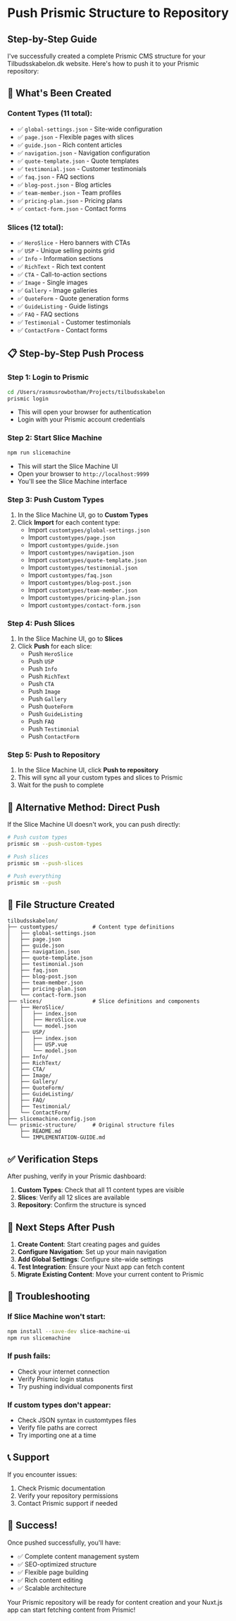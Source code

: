 # Push Prismic Structure to Repository
## Step-by-Step Guide

I've successfully created a complete Prismic CMS structure for your Tilbudsskabelon.dk website. Here's how to push it to your Prismic repository:

## 🚀 **What's Been Created**

### **Content Types** (11 total):
- ✅ `global-settings.json` - Site-wide configuration
- ✅ `page.json` - Flexible pages with slices
- ✅ `guide.json` - Rich content articles
- ✅ `navigation.json` - Navigation configuration
- ✅ `quote-template.json` - Quote templates
- ✅ `testimonial.json` - Customer testimonials
- ✅ `faq.json` - FAQ sections
- ✅ `blog-post.json` - Blog articles
- ✅ `team-member.json` - Team profiles
- ✅ `pricing-plan.json` - Pricing plans
- ✅ `contact-form.json` - Contact forms

### **Slices** (12 total):
- ✅ `HeroSlice` - Hero banners with CTAs
- ✅ `USP` - Unique selling points grid
- ✅ `Info` - Information sections
- ✅ `RichText` - Rich text content
- ✅ `CTA` - Call-to-action sections
- ✅ `Image` - Single images
- ✅ `Gallery` - Image galleries
- ✅ `QuoteForm` - Quote generation forms
- ✅ `GuideListing` - Guide listings
- ✅ `FAQ` - FAQ sections
- ✅ `Testimonial` - Customer testimonials
- ✅ `ContactForm` - Contact forms

## 📋 **Step-by-Step Push Process**

### **Step 1: Login to Prismic**
```bash
cd /Users/rasmusrowbotham/Projects/tilbudsskabelon
prismic login
```
- This will open your browser for authentication
- Login with your Prismic account credentials

### **Step 2: Start Slice Machine**
```bash
npm run slicemachine
```
- This will start the Slice Machine UI
- Open your browser to `http://localhost:9999`
- You'll see the Slice Machine interface

### **Step 3: Push Custom Types**
1. In the Slice Machine UI, go to **Custom Types**
2. Click **Import** for each content type:
   - Import `customtypes/global-settings.json`
   - Import `customtypes/page.json`
   - Import `customtypes/guide.json`
   - Import `customtypes/navigation.json`
   - Import `customtypes/quote-template.json`
   - Import `customtypes/testimonial.json`
   - Import `customtypes/faq.json`
   - Import `customtypes/blog-post.json`
   - Import `customtypes/team-member.json`
   - Import `customtypes/pricing-plan.json`
   - Import `customtypes/contact-form.json`

### **Step 4: Push Slices**
1. In the Slice Machine UI, go to **Slices**
2. Click **Push** for each slice:
   - Push `HeroSlice`
   - Push `USP`
   - Push `Info`
   - Push `RichText`
   - Push `CTA`
   - Push `Image`
   - Push `Gallery`
   - Push `QuoteForm`
   - Push `GuideListing`
   - Push `FAQ`
   - Push `Testimonial`
   - Push `ContactForm`

### **Step 5: Push to Repository**
1. In the Slice Machine UI, click **Push to repository**
2. This will sync all your custom types and slices to Prismic
3. Wait for the push to complete

## 🔧 **Alternative Method: Direct Push**

If the Slice Machine UI doesn't work, you can push directly:

```bash
# Push custom types
prismic sm --push-custom-types

# Push slices
prismic sm --push-slices

# Push everything
prismic sm --push
```

## 📁 **File Structure Created**

```
tilbudsskabelon/
├── customtypes/           # Content type definitions
│   ├── global-settings.json
│   ├── page.json
│   ├── guide.json
│   ├── navigation.json
│   ├── quote-template.json
│   ├── testimonial.json
│   ├── faq.json
│   ├── blog-post.json
│   ├── team-member.json
│   ├── pricing-plan.json
│   └── contact-form.json
├── slices/                # Slice definitions and components
│   ├── HeroSlice/
│   │   ├── index.json
│   │   ├── HeroSlice.vue
│   │   └── model.json
│   ├── USP/
│   │   ├── index.json
│   │   ├── USP.vue
│   │   └── model.json
│   ├── Info/
│   ├── RichText/
│   ├── CTA/
│   ├── Image/
│   ├── Gallery/
│   ├── QuoteForm/
│   ├── GuideListing/
│   ├── FAQ/
│   ├── Testimonial/
│   └── ContactForm/
├── slicemachine.config.json
└── prismic-structure/     # Original structure files
    ├── README.md
    └── IMPLEMENTATION-GUIDE.md
```

## ✅ **Verification Steps**

After pushing, verify in your Prismic dashboard:

1. **Custom Types**: Check that all 11 content types are visible
2. **Slices**: Verify all 12 slices are available
3. **Repository**: Confirm the structure is synced

## 🎯 **Next Steps After Push**

1. **Create Content**: Start creating pages and guides
2. **Configure Navigation**: Set up your main navigation
3. **Add Global Settings**: Configure site-wide settings
4. **Test Integration**: Ensure your Nuxt app can fetch content
5. **Migrate Existing Content**: Move your current content to Prismic

## 🚨 **Troubleshooting**

### **If Slice Machine won't start:**
```bash
npm install --save-dev slice-machine-ui
npm run slicemachine
```

### **If push fails:**
- Check your internet connection
- Verify Prismic login status
- Try pushing individual components first

### **If custom types don't appear:**
- Check JSON syntax in customtypes files
- Verify file paths are correct
- Try importing one at a time

## 📞 **Support**

If you encounter issues:
1. Check Prismic documentation
2. Verify your repository permissions
3. Contact Prismic support if needed

## 🎉 **Success!**

Once pushed successfully, you'll have:
- ✅ Complete content management system
- ✅ SEO-optimized structure
- ✅ Flexible page building
- ✅ Rich content editing
- ✅ Scalable architecture

Your Prismic repository will be ready for content creation and your Nuxt.js app can start fetching content from Prismic!
